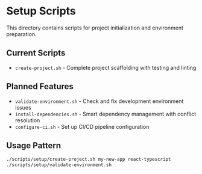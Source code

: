 # Setup Scripts

This directory contains scripts for project initialization and environment preparation.

## Current Scripts

- `create-project.sh` - Complete project scaffolding with testing and linting

## Planned Features

- `validate-environment.sh` - Check and fix development environment issues
- `install-dependencies.sh` - Smart dependency management with conflict resolution
- `configure-ci.sh` - Set up CI/CD pipeline configuration

## Usage Pattern

```bash
./scripts/setup/create-project.sh my-new-app react-typescript
./scripts/setup/validate-environment.sh
```


